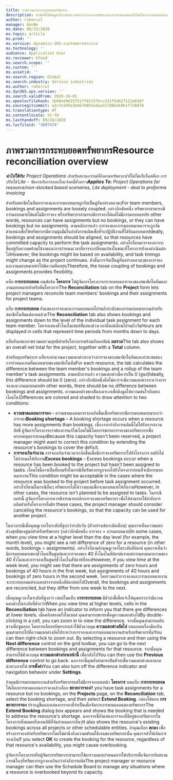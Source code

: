 ```yaml
---
title: ภาพรวมการกระทบยอดทรัพยากร
description: หัวข้อนี้ให้ข้อมูลเกี่ยวกับตรวจสอบว่าการจองทรัพยากรและการมอบหมายให้กับโครงการสอดคล้องกัน
author: ruhercul
manager: AnnBe
ms.date: 09/23/2020
ms.topic: article
ms.prod: ''
ms.service: dynamics-365-customerservice
ms.technology: ''
audience: Application User
ms.reviewer: kfend
ms.search.scope: ''
ms.custom: ''
ms.assetid: ''
ms.search.region: Global
ms.search.industry: Service industries
ms.author: ruhercul
ms.dyn365.ops.version: ''
ms.search.validFrom: 2020-10-01
ms.openlocfilehash: 1b60ed9d15f51ff01f27bcc231f5db27513a838f
ms.sourcegitcommit: a2c3cd49a3b667b8b5edaa31788b4b9b1f728d78
ms.translationtype: HT
ms.contentlocale: th-TH
ms.lasthandoff: 09/28/2020
ms.locfileid: "3897474"
---
```

# <a name="resource-reconciliation-overview"></a><span data-ttu-id="8996a-103">ภาพรวมการกระทบยอดทรัพยากร</span><span class="sxs-lookup"><span data-stu-id="8996a-103">Resource reconciliation overview</span></span>

<span data-ttu-id="8996a-104">_**นำไปใช้กับ:** Project Operations สำหรับสถานการณ์ที่อิงตามทรัพยากร/ที่ไม่ได้เก็บในสต็อก การปรับใช้ Lite - จัดการกับการออกใบแจ้งหนี้ชั่วคราว_</span><span class="sxs-lookup"><span data-stu-id="8996a-104">_**Applies To:** Project Operations for resource/non-stocked based scenarios, Lite deployment - deal to proforma invoicing_</span></span>

<span data-ttu-id="8996a-105">สำหรับสมาชิกในทีมการจองและการมอบหมายถูกจับเป็นคู่กันอย่างหลวมๆ</span><span class="sxs-lookup"><span data-stu-id="8996a-105">For team members, bookings and assignments are loosely coupled.</span></span> <span data-ttu-id="8996a-106">กล่าวอีกนัยหนึ่ง ทรัพยากรสามารถมีการมอบหมายได้แต่ไม่มีการจอง หรือทรัพยากรสามารถมีการจองได้แต่ไม่มีการมอบหมาย</span><span class="sxs-lookup"><span data-stu-id="8996a-106">In other words, resources can have assignments but no bookings, or they can have bookings but no assignments.</span></span> <span data-ttu-id="8996a-107">ตามหลักการแล้ว การจองและการมอบหมายควรจะถูกจัดตำแหน่งเพื่อให้ทรัพยากรมีความมุ่งมั่นในกำลังการผลิตเพื่อที่จะปฏิบัติงานที่ได้รับมอบหมาย</span><span class="sxs-lookup"><span data-stu-id="8996a-107">Ideally, bookings and assignments should be aligned, so that resources have committed capacity to perform the task assignments.</span></span> <span data-ttu-id="8996a-108">อย่างไรก็ตามการจองอาจจะขึ้นอยู่กับความพร้อมใช้งานและการกำหนดเวลาที่อาจจะเปลี่ยนแปลงในขณะที่โครงการยังคงดำเนินต่อไป</span><span class="sxs-lookup"><span data-stu-id="8996a-108">However, the bookings might be based on availability, and task timings might change as the project continues.</span></span> <span data-ttu-id="8996a-109">ดังนั้นการจับเป็นคู่กันอย่างหลวมๆของการจองและงานมอบหมายทำให้มีความยืดหยุ่น</span><span class="sxs-lookup"><span data-stu-id="8996a-109">Therefore, the loose coupling of bookings and assignments provides flexibility.</span></span>

<span data-ttu-id="8996a-110">แท็บ **การกระทบยอด** บนฟอร์ม **โครงการ** ให้ผู้จัดการโครงการกระทบยอดการจองของสมาชิกในทีมและงานมอบหมายสำหรับทีมโครงการ</span><span class="sxs-lookup"><span data-stu-id="8996a-110">The **Reconciliation** tab on the **Project** form lets project managers reconcile team members' bookings and their assignments for project teams.</span></span>

<span data-ttu-id="8996a-111">แท็บ **การกระทบยอด** ยังแสดงการจองและการมอบหมายไปจนถึงระดับของการมอบหมายงานสำหรับสมาชิกในทีมแต่ละคนด้วย</span><span class="sxs-lookup"><span data-stu-id="8996a-111">The **Reconciliation** tab also shows bookings and assignments down to the level of the individual task assignment for each team member.</span></span> <span data-ttu-id="8996a-112">โดยจะแสดงชั่วโมงในเซลล์ที่แสดงช่วงเวลาตั้งแต่เดือนไปจนถึงวัน</span><span class="sxs-lookup"><span data-stu-id="8996a-112">Hours are displayed in cells that represent time periods from months down to days.</span></span>

<span data-ttu-id="8996a-113">แท็บยังแสดงภาพรวมผลรวมสุทธิสำหรับโครงการพร้อมกับคอลัมน์ **ผลรวม**</span><span class="sxs-lookup"><span data-stu-id="8996a-113">The tab also shows an overall net total for the project, together with a **Total** column.</span></span>

<span data-ttu-id="8996a-114">สำหรับทุกทรัพยากร แท็บจะคำนวณความแตกต่างระหว่างการจองของสมาชิกในทีมและค่าสะสมของการกำหนดงานที่มอบหมายของสมาชิกในทีม</span><span class="sxs-lookup"><span data-stu-id="8996a-114">For each resource, the tab calculates the difference between the team member's bookings and a rollup of the team member's task assignments.</span></span> <span data-ttu-id="8996a-115">ตามหลักการแล้ว ความแตกต่างนี้ควรเป็น 0 (ศูนย์)</span><span class="sxs-lookup"><span data-stu-id="8996a-115">Ideally, this difference should be 0 (zero).</span></span> <span data-ttu-id="8996a-116">กล่าวอีกนัยหนึ่งคือไม่ควรจะมีความแตกต่างระหว่างการจองและงานมอบหมาย</span><span class="sxs-lookup"><span data-stu-id="8996a-116">In other words, there should be no difference between bookings and assignments.</span></span> <span data-ttu-id="8996a-117">ความแตกต่างของสีและแรเงาเพื่อดึงดูดให้ความสนใจกับสองเงื่อนไข:</span><span class="sxs-lookup"><span data-stu-id="8996a-117">Differences are colored and shaded to draw attention to two conditions:</span></span>

- <span data-ttu-id="8996a-118">**ความขาดแคลนการจอง** – ความขาดแคลนการจองเกิดขึ้นเมื่อทรัพยากรมีการมอบหมายมากกว่าการจอง</span><span class="sxs-lookup"><span data-stu-id="8996a-118">**Booking shortage** – A booking shortage occurs when a resource has more assignments than bookings.</span></span> <span data-ttu-id="8996a-119">เนื่องจากกำลังการผลิตนี้ไม่ได้รับการสงวนสิทธิ์ ผู้จัดการโครงการอาจต้องการแก้ไขเงื่อนไขนี้โดยการขยายการจองของทรัพยากรเพื่อครอบคลุมการขาดดุล</span><span class="sxs-lookup"><span data-stu-id="8996a-119">Because this capacity hasn't been reserved, a project manager might want to correct this condition by extending the resource's bookings to cover the deficit.</span></span>
- <span data-ttu-id="8996a-120">**การจองเกินจำนวน** การจองเกินจำนวนจะเกิดขึ้นเมื่อมีการจองทรัพยากรไปยังโครงการ แต่ยังไม่ได้กำหนดให้กับงาน</span><span class="sxs-lookup"><span data-stu-id="8996a-120">**Excess bookings** – Excess bookings occur when a resource has been booked to the project but hasn't been assigned to tasks.</span></span> <span data-ttu-id="8996a-121">เงื่อนไขนี้อาจเป็นที่ยอมรับในกรณีที่ทรัพยากรถูกจองไปยังโครงการก่อนที่จะมีการมอบหมายงาน</span><span class="sxs-lookup"><span data-stu-id="8996a-121">This condition might be acceptable in the cases where the resource was booked to the project before task assignment occurred.</span></span> <span data-ttu-id="8996a-122">อย่างไรก็ตามในกรณีอื่นๆ ทรัพยากรไม่ได้วางแผนเพื่อจะมอบหมายให้กับงาน</span><span class="sxs-lookup"><span data-stu-id="8996a-122">However, in other cases, the resource isn't planned to be assigned to tasks.</span></span> <span data-ttu-id="8996a-123">ในกรณีเหล่านี้ ผู้จัดการโครงการควรพิจารณายกเลิกการจองของทรัพยากร เพื่อให้สามารถใช้กำลังการผลิตสำหรับโครงการอื่น</span><span class="sxs-lookup"><span data-stu-id="8996a-123">In these cases, the project manager should consider canceling the resource's bookings, so that the capacity can be used for another project.</span></span>

<span data-ttu-id="8996a-124">ในบางกรณีเมื่อคุณดูเวลาในระดับที่สูงกว่าระดับวัน (ตัวอย่างเช่นระดับเดือน) คุณอาจเห็นความแตกต่างสุทธิของศูนย์สำหรับทรัพยากร (กล่าวอีกนัยหนึ่ง การจอง = การมอบหมาย)</span><span class="sxs-lookup"><span data-stu-id="8996a-124">In some cases, when you view time at a higher level than the day level (for example, the month level), you might see a net difference of zero for a resource (in other words, bookings = assignments).</span></span> <span data-ttu-id="8996a-125">อย่างไรก็ตามถ้าคุณดูเวลาในระดับสัปดาห์ คุณอาจเห็นว่ามีการมอบหมายของชั่วโมงเป็นศูนย์และการจองของ 40 ชั่วโมงในสัปดาห์แรกแต่การมอบหมายงานของ 40 ชั่วโมงและการจองเป็นศูนย์ชั่วโมงในสัปดาห์ที่สอง</span><span class="sxs-lookup"><span data-stu-id="8996a-125">However, if you view time at the week level, you might see that there are assignments of zero hours and bookings of 40 hours in the first week, but assignments of 40 hours and bookings of zero hours in the second week.</span></span> <span data-ttu-id="8996a-126">โดยรวมแล้วการจองและการมอบหมายงานจะกระทบยอดแต่จะแตกต่างจากหนึ่งสัปดาห์ต่อไป</span><span class="sxs-lookup"><span data-stu-id="8996a-126">Overall, the bookings and assignments are reconciled, but they differ from one week to the next.</span></span>

<span data-ttu-id="8996a-127">เมื่อคุณดูเวลาในระดับที่สูงกว่า เซลล์ในแท็บ **การกระทบยอด** มีตัวบ่งชี้เพื่อแจ้งให้คุณทราบว่ามีความแตกต่างในระดับที่ต่ำกว่า</span><span class="sxs-lookup"><span data-stu-id="8996a-127">When you view time at higher levels, cells in the **Reconciliation** tab have an indicator to inform you that there are differences at lower levels.</span></span> <span data-ttu-id="8996a-128">เมื่อคลิกสองครั้งในเซลล์ คุณสามารถขยายเพื่อดูความแตกต่างได้</span><span class="sxs-lookup"><span data-stu-id="8996a-128">By double-clicking in a cell, you can zoom in to view the difference.</span></span> <span data-ttu-id="8996a-129">จากนั้นคุณสามารถคลิกขวาเพื่อซูมออก โดยการเลือกทรัพยากรแล้วใช้ตัวควบคุม **ความแตกต่างถัดไป** บนแถบเครื่องมือกริด คุณสามารถไปที่ความแตกต่างถัดไประหว่างการจองและการมอบหมายงานสำหรับทรัพยากรนั้น</span><span class="sxs-lookup"><span data-stu-id="8996a-129">You can then right-click to zoom out. By selecting a resource and then using the **Next difference** control on the grid toolbar, you can go to the next difference between bookings and assignments for that resource.</span></span> <span data-ttu-id="8996a-130">จากนั้นคุณสามารถใช้ตัวควบคุม **ความแตกต่างก่อนหน้านี้** เพื่อกลับไป</span><span class="sxs-lookup"><span data-stu-id="8996a-130">You can then use the **Previous difference** control to go back.</span></span> <span data-ttu-id="8996a-131">นอกจากนี้คุณยังสามารถปิดตัวบ่งชี้ความแตกต่างและแถบนำทางภายใต้ **การตั้งค่า**</span><span class="sxs-lookup"><span data-stu-id="8996a-131">You can also turn off the difference indicator and navigation behavior under **Settings**.</span></span>


<span data-ttu-id="8996a-132">ถ้าคุณมีการมอบหมายงานสำหรับทรัพยากรแต่ไม่มีการจองบนหน้า **โครงการ** บนแท็บ **การกระทบยอด** ให้เลือกการขาดแคลนการจองแล้วเลือก **ขยายการจอง**</span><span class="sxs-lookup"><span data-stu-id="8996a-132">If you have task assignments for a resource but no bookings, on the **Projects** page, on the **Reconciliation** tab, select the booking shortage, and then select **Extend Booking**.</span></span> <span data-ttu-id="8996a-133">กล่องโต้ตอบ **การขยายการจอง** ปรากฏขึ้นและแสดงการจองที่จำเป็นเพื่อจัดการการขาดแคลนของทรัพยากร</span><span class="sxs-lookup"><span data-stu-id="8996a-133">The **Extend Booking** dialog box appears and shows the booking that is needed to address the resource's shortage.</span></span> <span data-ttu-id="8996a-134">นอกจากนี้ยังแสดงการจองที่มีอยู่ของทรัพยากรในโครงการทั้งหมดหรือเอนทิตีที่จัดกำหนดการอื่นๆ</span><span class="sxs-lookup"><span data-stu-id="8996a-134">It also shows the resource's existing bookings across all projects or other schedulable entities.</span></span> <span data-ttu-id="8996a-135">ถ้าคุณเลือก **ตกลง** เพื่อสร้างการจองสำหรับทรัพยากรโดยไม่คำนึงถึงความพร้อมใช้งานของทรัพยากรนั้น คุณอาจทำให้เกิดการจองเกิน</span><span class="sxs-lookup"><span data-stu-id="8996a-135">If you select **OK** to create the booking for the resource, regardless of that resource's availability, you might cause overbooking.</span></span>

<span data-ttu-id="8996a-136">ผู้จัดการโครงการหรือผู้จัดการทรัพยากรสามารถใช้ตารางหมายกำหนดการให้บริการเพื่อจัดการกับสถานการณ์ใดๆที่ทรัพยากรถูกจองเกินกว่ากำลังการผลิต</span><span class="sxs-lookup"><span data-stu-id="8996a-136">The project manager or resource manager can then use the Schedule Board to manage any situations where a resource is overbooked beyond its capacity.</span></span>

